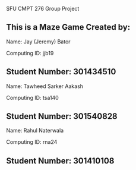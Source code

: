 SFU CMPT 276 Group Project

This is a Maze Game Created by:
-----------------------------------
Name: Jay (Jeremy) Bator

Computing ID: jjb19

Student Number: 301434510
-----------------------------------
Name: Tawheed Sarker Aakash

Computing ID: tsa140

Student Number: 301540828
-----------------------------------
Name: Rahul Naterwala

Computing ID: rna24

Student Number: 301410108
-----------------------------------